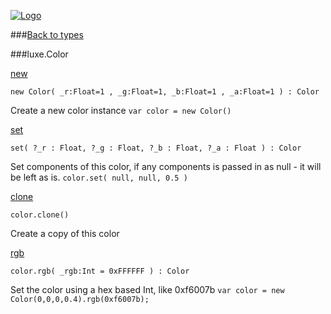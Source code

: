 
[![Logo](http://luxeengine.com/images/logo.png)](index.html)

###[Back to types](types.html)

###luxe.Color

<a name="new" href="#new">new</a>

	new Color( _r:Float=1 , _g:Float=1, _b:Float=1 , _a:Float=1 ) : Color   
<span class="small_desc_flat"> Create a new color instance </span> `var color = new Color()`     


<a name="set" href="#set">set</a>

	set( ?_r : Float, ?_g : Float, ?_b : Float, ?_a : Float ) : Color
<span class="small_desc_flat"> Set components of this color, if any components is passed in as null - it will be left as is. </span> `color.set( null, null, 0.5 )`   

	

<a name="clone" href="#clone">clone</a>

	color.clone() 
<span class="small_desc_flat"> Create a copy of this color </span>      

<a name="rgb" href="#rgb">rgb</a>

	color.rgb( _rgb:Int = 0xFFFFFF ) : Color 
<span class="small_desc_flat"> Set the color using a hex based Int, like 0xf6007b </span> `var color = new Color(0,0,0,0.4).rgb(0xf6007b);` 

	      

